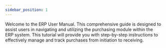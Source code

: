 ```yaml
---
sidebar_position: 1
---
```


<div class="justify-text">
Welcome to the ERP User Manual. This comprehensive guide is designed to assist users in navigating and utilizing the purchasing module within the ERP system. This tutorial will provide you with step-by-step instructions to effectively manage and track purchases from initiation to receiving.
</div>


